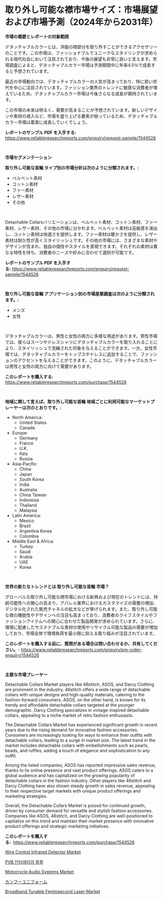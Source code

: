 <p><h1>取り外し可能な襟市場サイズ：市場展望および市場予測（2024年から2031年）</h1></p><p><strong>市場の概要とレポートの対象範囲</strong></p>
<p><p>デタッチャブルカラーとは、洋服の襟部分を取り外すことができるアクセサリーのことです。この市場は、ファッショナブルでユニークなスタイリングが求められる現代社会において注目されており、今後の展望も非常に良いと言えます。市場調査によると、デタッチャブルカラー市場は予測期間中に年率4.5％で成長すると予想されています。</p><p>最近の市場動向では、デタッチャブルカラーの人気が高まっており、特に若い世代を中心に注目されています。ファッション業界のトレンドに敏感な消費者が増えているため、デタッチャブルカラー市場は今後さらなる成長が期待されています。</p><p>この市場の未来は明るく、需要が高まることが予想されています。新しいデザインや素材の導入など、市場を盛り上げる要素が揃っているため、デタッチャブルカラー市場は着実に成長していくでしょう。</p></p>
<p><strong>レポートのサンプル PDF を入手する:</strong> <a href="https://www.reliableresearchreports.com/enquiry/request-sample/1544526">https://www.reliableresearchreports.com/enquiry/request-sample/1544526</a></p>
<p>&nbsp;</p>
<p><strong>市場セグメンテーション</strong></p>
<p><strong>取り外し可能な首輪 タイプ別の市場分析は次のように分類されます。:</strong></p>
<p><ul><li>ベルベット素材</li><li>コットン素材</li><li>ファー素材</li><li>レザー素材</li><li>その他</li></ul></p>
<p>&nbsp;</p>
<p><p>Detachable Collarsバリエーションは、ベルベット素材、コットン素材、ファー素材、レザー素材、その他の市場に分かれます。ベルベット素材は高級感を演出し、コットン素材は快適さを提供します。ファー素材は暖かさを提供し、レザー素材は耐久性が高くスタイリッシュです。その他の市場には、さまざまな素材やデザインが含まれ、独自の個性やスタイルを表現できます。それぞれの素材は異なる特性を持ち、消費者のニーズや好みに合わせて選択が可能です。</p></p>
<p><strong>レポートのサンプル PDF を入手する:</strong>&nbsp;<a href="https://www.reliableresearchreports.com/enquiry/request-sample/1544526">https://www.reliableresearchreports.com/enquiry/request-sample/1544526</a></p>
<p>&nbsp;</p>
<p><strong> 取り外し可能な首輪 アプリケーション別の市場産業調査は次のように分類されます。:</strong></p>
<p><ul><li>メンズ</li><li>女性</li></ul></p>
<p>&nbsp;</p>
<p><p>デタッチャブルカラーは、男性と女性の両方に多様な用途があります。男性市場では、彼らはスーツやドレスシャツにデタッチャブルカラーを取り入れることにより、スタイリッシュで洗練された印象を与えることができます。一方、女性市場では、デタッチャブルカラーをトップスやドレスに追加することで、ファッションのアクセントを与えることができます。このように、デタッチャブルカラーは男性と女性の両方に向けて需要があります。</p></p>
<p><strong>このレポートを購入する:</strong>&nbsp; <a href="https://www.reliableresearchreports.com/purchase/1544526">https://www.reliableresearchreports.com/purchase/1544526</a></p>
<p>&nbsp;</p>
<p><strong>地域に関して言えば、取り外し可能な首輪 地域ごとに利用可能なマーケットプレーヤーは次のとおりです。:</strong></p>
<p><ul>
    <li>
        North America:
        <ul>
            <li>United States</li>
            <li>Canada</li>
        </ul>
    </li>
    <li>
        Europe:
        <ul>
            <li>Germany</li>
            <li>France</li>
            <li>U.K.</li>
            <li>Italy</li>
            <li>Russia</li>
        </ul>
    </li>
    <li>
        Asia-Pacific:
        <ul>
            <li>China</li>
            <li>Japan</li>
            <li>South Korea</li>
            <li>India</li>
            <li>Australia</li>
            <li>China Taiwan</li>
            <li>Indonesia</li>
            <li>Thailand</li>
            <li>Malaysia</li>
        </ul>
    </li>
    <li>
        Latin America:
        <ul>
            <li>Mexico</li>
            <li>Brazil</li>
            <li>Argentina Korea</li>
            <li>Colombia</li>
        </ul>
    </li>
    <li>
        Middle East & Africa:
        <ul>
            <li>Turkey</li>
            <li>Saudi</li>
            <li>Arabia</li>
            <li>UAE</li>
            <li>Korea</li>
        </ul>
    </li>
    </ul></p>
<p>&nbsp;</p>
<p><strong>世界の新たなトレンドとは 取り外し可能な首輪 市場？</strong></p>
<p><p>グローバルな取り外し可能な襟市場における新興および現在のトレンドには、持続可能性への関心の高まり、アパレル業界におけるカスタマイズの需要の増加、デジタル化された販売チャネルの拡大などが挙げられます。また、取り外し可能な襟の機能性やデザインへの注目も高まっており、消費者のライフスタイルやファッションアイテムへの関心に合わせた製品開発が求められています。さらに、環境に配慮したサステナブルな素材の使用やリサイクル可能な製品の需要が増加しており、市場全体で環境負荷を最小限に抑える取り組みが注目されています。</p></p>
<p><strong>このレポートを購入する前に、質問がある場合は問い合わせるか、共有してください。</strong>- <a href="https://www.reliableresearchreports.com/enquiry/pre-order-enquiry/1544526">https://www.reliableresearchreports.com/enquiry/pre-order-enquiry/1544526</a></p>
<p>&nbsp;</p>
<p><strong>主要な市場プレーヤー</strong></p>
<p><p>Detachable Collars Market players like 46stitch, ASOS, and Darcy Clothing are prominent in the industry. 46stitch offers a wide range of detachable collars with unique designs and high-quality materials, catering to the fashion-forward consumers. ASOS, on the other hand, is known for its trendy and affordable detachable collars targeted at the younger demographic. Darcy Clothing specializes in vintage-inspired detachable collars, appealing to a niche market of retro fashion enthusiasts.</p><p>The Detachable Collars Market has experienced significant growth in recent years due to the rising demand for innovative fashion accessories. Consumers are increasingly looking for ways to enhance their outfits with detachable collars, leading to a surge in market size. The latest trend in the market includes detachable collars with embellishments such as pearls, beads, and ruffles, adding a touch of elegance and sophistication to any outfit.</p><p>Among the listed companies, ASOS has reported impressive sales revenue, thanks to its online presence and vast product offerings. ASOS caters to a global audience and has capitalized on the growing popularity of detachable collars in the fashion industry. Other players like 46stitch and Darcy Clothing have also shown steady growth in sales revenue, appealing to their respective target markets with unique product offerings and marketing strategies.</p><p>Overall, the Detachable Collars Market is poised for continued growth, driven by consumer demand for versatile and stylish fashion accessories. Companies like ASOS, 46stitch, and Darcy Clothing are well-positioned to capitalize on this trend and maintain their market presence with innovative product offerings and strategic marketing initiatives.</p></p>
<p><strong>このレポートを購入する:</strong>&nbsp;&nbsp;<a href="https://www.reliableresearchreports.com/purchase/1544526">https://www.reliableresearchreports.com/purchase/1544526</a></p>
<p><p><a href="https://github.com/gulaimolin/Market-Research-Report-List-3/blob/main/wire-control-infrared-detector-market.md">Wire Control Infrared Detector Market</a></p><p><a href="https://medium.com/@boydsmitham726/pvb-%EC%9D%B8%ED%84%B0%EB%A0%88%EC%9D%B4%EC%96%B4-%ED%95%84%EB%A6%84-%EC%8B%9C%EC%9E%A5-%EB%B6%84%EC%84%9D-%EB%B0%8F-2024%EB%85%84%EB%B6%80%ED%84%B0-2031%EB%85%84%EA%B9%8C%EC%A7%80%EC%9D%98-%EA%B7%9C%EB%AA%A8-%EC%98%88%EC%B8%A1-d7d5ccdfee5e">PVB 인터레이어 필름</a></p><p><a href="https://issuu.com/reportprime-2/docs/motorcycle-audio-systems-market-size-2030.pptx">Motorcycle Audio Systems Market</a></p><p><a href="https://github.com/DonaldShaw1965/Market-Research-Report-List-1/blob/main/747758813597.md">カンフーユニフォーム</a></p><p><a href="https://github.com/mauripalmi/Market-Research-Report-List-2/blob/main/broadband-tunable-femtosecond-laser-market.md">Broadband Tunable Femtosecond Laser Market</a></p></p>